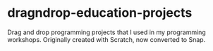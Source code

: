 # dragndrop-education-projects
Drag and drop programming projects that I used in my programming workshops. Originally created with Scratch, now converted to Snap.
